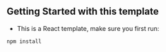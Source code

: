 ## Getting Started with this template

- This is a React template, make sure you first run:

```
npm install
```
